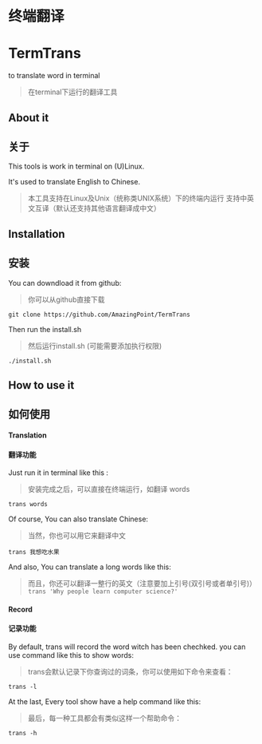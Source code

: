 # 终端翻译

# TermTrans
to translate word in terminal


> 在terminal下运行的翻译工具

## About it

## 关于
This tools is work in terminal on (U)Linux.

It's used to translate English to Chinese.

> 本工具支持在Linux及Unix（统称类UNIX系统）下的终端内运行
支持中英文互译（默认还支持其他语言翻译成中文）


## Installation
## 安装
You can downdload it from github:
> 你可以从github直接下载

`git clone https://github.com/AmazingPoint/TermTrans`

Then run the install.sh
> 然后运行install.sh (可能需要添加执行权限)

`./install.sh`

## How to use it
## 如何使用

#### Translation
#### 翻译功能
Just run it in terminal like this :
> 安装完成之后，可以直接在终端运行，如翻译 words

`trans words`

Of course, You can also translate Chinese:
> 当然，你也可以用它来翻译中文

`trans 我想吃水果`

And also, You can translate a long words like this:
> 而且，你还可以翻译一整行的英文（注意要加上引号(双引号或者单引号)）
`trans 'Why people learn computer science?'`


#### Record
#### 记录功能
By default, trans will record the word witch has been chechked. you can use command like this to show words:
> trans会默认记录下你查询过的词条，你可以使用如下命令来查看：

`trans -l`

At the last, Every tool show have a help command like this:
> 最后，每一种工具都会有类似这样一个帮助命令：

`trans -h`
